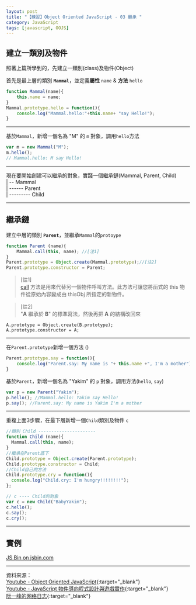 ```yaml
---
layout: post
title: "【練習】Object Oriented JavaScript - 03 繼承 "
category: JavaScript
tags: [javascript, OOJS]
---
```


## 建立一類別及物件

照著上篇所學到的，先建立一類別(class)及物件(Object)

首先是最上層的類別 **``Mammal``**，並定義**屬性** ``name`` & **方法** ``hello``

```javascript
function Mammal(name){
    this.name = name;
}
Mammal.prototype.hello = function(){
    console.log("Mammal.hello:"+this.name+ "say Hello!");
}
```

*******

基於``Mammal``，新增一個名為 "M" 的  ``m`` 對象，調用``hello``方法

```javascript
var m = new Mammal("M");
m.hello();
// Mammal.hello: M say Hello!
```


*******

現在要開始創建可以繼承的對象，實踐一個繼承鏈(Mammal, Parent, Child)  
| -- Mammal  
| ------ Parent  
| --------- Child  

---

## 繼承鏈

建立中層的類別 **``Parent``**，並繼承``Mammal``的``protoype``

```javascript
function Parent (name){
    Mammal.call(this, name); //[注1]
}
Parent.prototype = Object.create(Mammal.prototype);//[注2]
Parent.prototype.constructor = Parent;
```


> [註1]  
[call](http://www.w3schools.com/js/js_function_invocation.asp) 方法是用來代替另一個物件呼叫方法。此方法可讓您將函式的 this 物件從原始內容變成由 thisObj 所指定的新物件。

>[註2]  
"**A** 繼承於 **B**" 的標準寫法，然後再把 **A** 的結構改回來  

```
A.prototype = Object.create(B.prototype);
A.prototype.constructor = A;
```

---

在``Parent.prototype``新增一個方法 ()

```javascript
Parent.prototype.say = function(){
    console.log("Parent.say: My name is "+ this.name +", I'm a mother");
}
```

基於``Parent``，新增一個名為 "Yakim" 的 ``p`` 對象，調用方法(``hello``, ``say``)

```javascript
var p = new Parent("Yakim");
p.hello(); //Mammal.hello: Yakim say Hello!
p.say(); //Parent.say: My name is Yakim I'm a mother
```

---

重複上面3步驟，在最下層新增一個``Child``類別及物件 ``c``

```javascript
//類別 Child ----------------------
function Child (name){
  Mammal.call(this, name);
}
//繼承在Parent底下
Child.prototype = Object.create(Parent.prototype);
Child.prototype.constructor = Child;
//Child自己的方法
Child.prototype.cry = function(){
  console.log("Child.cry: I'm hungry!!!!!!!!");
};

// c ---- Child的對象
var c = new Child("BabyYakim");
c.hello();
c.say();
c.cry();
```

--------------


## 實例

<a class="jsbin-embed" href="http://jsbin.com/tuyoxutike/embed?js,console">JS Bin on jsbin.com</a><script src="http://static.jsbin.com/js/embed.min.js?3.35.12"></script>

------------------------------




資料來源：  
[Youtube - Object Oriented JavaScript](https://www.youtube.com/watch?v=O8wwnhdkPE4){:target="_blank"}  
[Youtube - JavaScript 物件導向程式設計與遊戲實作](https://www.youtube.com/playlist?list=PLhW1K7xGelxd7gro3UFRFomoUD1WxHe7C){:target="_blank"}  
[阮一峰的网络日志](http://www.ruanyifeng.com/blog/2010/05/object-oriented_javascript_encapsulation.html){:target="_blank"}